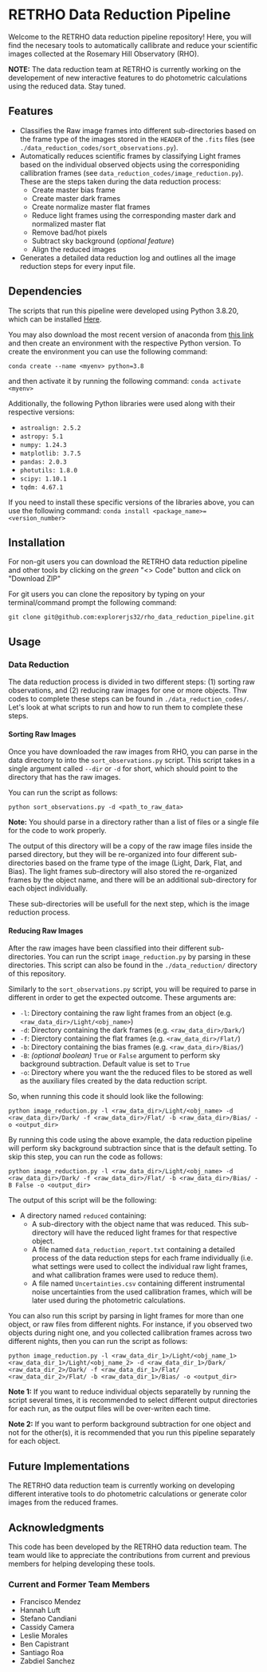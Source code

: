 # RETRHO Data Reduction Pipeline

Welcome to the RETRHO data reduction pipeline repository! Here, you will find the necesary tools to automatically callibrate and reduce your scientific images collected at the Rosemary Hill Observatory (RHO).

**NOTE:** The data reduction team at RETRHO is currently working on the developement of new interactive features to do photometric calculations using the reduced data. Stay tuned.

## Features
* Classifies the Raw image frames into different sub-directories based on the frame type of the images stored in the `HEADER` of the `.fits` files (see `./data_reduction_codes/sort_observations.py`).
* Automatically reduces scientific frames by classifying Light frames based on the individual observed objects using the corresponiding callibration frames (see `data_reduction_codes/image_reduction.py`). These are the steps taken during the data reduction process:
    * Create master bias frame
    * Create master dark frames
    * Create normalize master flat frames
    * Reduce light frames using the corresponding master dark and normalized master flat
    * Remove bad/hot pixels
    * Subtract sky background (*optional feature*)
    * Align the reduced images
* Generates a detailed data reduction log and outlines all the image reduction steps for every input file.

## Dependencies
The scripts that run this pipeline were developed using Python 3.8.20, which can be installed [Here](https://anaconda.org/anaconda/python/files?page=0&sort=distribution_type&sort_order=asc&version=3.8.20).

You may also download the most recent version of anaconda from [this link](https://www.anaconda.com/download) and then create an environment with the respective Python version. To create the environment you can use the following command:

`conda create --name <myenv> python=3.8`

and then activate it by running the following command:
`conda activate <myenv>`

Additionally, the following Python libraries were used along with their respective versions:
* `astroalign: 2.5.2`
* `astropy: 5.1`
* `numpy: 1.24.3`
* `matplotlib: 3.7.5`
* `pandas: 2.0.3`
* `photutils: 1.8.0`
* `scipy: 1.10.1`
* `tqdm: 4.67.1`

If you need to install these specific versions of the libraries above, you can use the following command:
`conda install <package_name>=<version_number>`

## Installation
For non-git users you can download the RETRHO data reduction pipeline and other tools by clicking on the *green* "<> Code" button and click on "Download ZIP"

For git users you can clone the repository by typing on your terminal/command prompt the following command:

`git clone git@github.com:explorerjs32/rho_data_reduction_pipeline.git`

## Usage
### Data Reduction
The data reduction process is divided in two different steps: (1) sorting raw observations, and (2) reducing raw images for one or more objects. Thw codes to complete these steps can be found in `./data_reduction_codes/`. Let's look at what scripts to run and how to run them to complete these steps.

#### Sorting Raw Images
Once you have downloaded the raw images from RHO, you can parse in the data directory to into the `sort_observations.py` script. This script takes in a single argument called `--dir` or `-d` for short, which should point to the directory that has the raw images. 

You can run the script as follows:

`python sort_observations.py -d <path_to_raw_data>`

**Note:** You should parse in a directory rather than a list of files or a single file for the code to work properly.

The output of this directory will be a copy of the raw image files inside the parsed directory, but they will be re-organized into four different sub-directories based on the frame type of the image (Light, Dark, Flat, and Bias). The light frames sub-directory will also stored the re-organized frames by the object name, and there will be an additional sub-directory for each object individually.

These sub-directories will be usefull for the next step, which is the image reduction process.

#### Reducing Raw Images
After the raw images have been classified into their different sub-directories. You can run the script `image_reduction.py` by parsing in these directories. This script can also be found in the `./data_reduction/` directory of this repository.

Similarly to the `sort_observations.py` script, you will be required to parse in different in order to get the expected outcome. These arguments are:

* `-l`: Directory containing the raw light frames from an object (e.g. `<raw_data_dir>/Light/<obj_name>`)
* `-d`: Directory containing the dark frames (e.g. `<raw_data_dir>/Dark/`)
* `-f`: Dierctory containing the flat frames (e.g. `<raw_data_dir>/Flat/`)
* `-b`: Directory containing the bias frames (e.g. `<raw_data_dir>/Bias/`)
* `-B`: *(optional boolean)* `True` or `False` argument to perform sky background subtraction. Default value is set to `True`
* `-o`: Directory where you want the the reduced files to be stored as well as the auxiliary files created by the data reduction script.

So, when running this code it should look like the following:

`python image_reduction.py -l <raw_data_dir>/Light/<obj_name> -d <raw_data_dir>/Dark/ -f <raw_data_dir>/Flat/ -b <raw_data_dir>/Bias/ -o <output_dir>`

By running this code using the above example, the data reduction pipeline will perform sky background subtraction since that is the default setting. To skip this step, you can run the code as follows:

`python image_reduction.py -l <raw_data_dir>/Light/<obj_name> -d <raw_data_dir>/Dark/ -f <raw_data_dir>/Flat/ -b <raw_data_dir>/Bias/ -B False -o <output_dir>`

The output of this script will be the following:

* A directory named `reduced` containing: 
    * A sub-directory with the object name that was reduced. This sub-directory will have the reduced light frames for that respective object.
    * A file named `data_reduction_report.txt` containing a detailed process of the data reduction steps for each frame individually (i.e. what settings were used to collect the individual raw light frames, and what callibration frames were used to reduce them).
    * A file named `Uncertainties.csv` containing different instrumental noise uncertainties from the used callibration frames, which will be later used during the photometric calculations.

You can also run this script by parsing in light frames for more than one object, or raw files from different nights. For instance, if you observed two objects during night one, and you collected callibration frames across two different nights, then you can run the script as follows:

`python image_reduction.py -l <raw_data_dir_1>/Light/<obj_name_1> <raw_data_dir_1>/Light/<obj_name_2> -d <raw_data_dir_1>/Dark/ <raw_data_dir_2>/Dark/ -f <raw_data_dir_1>/Flat/ <raw_data_dir_2>/Flat/ -b <raw_data_dir_1>/Bias/ -o <output_dir>`

**Note 1:** If you want to reduce individual objects separatelly by running the script several times, it is recommended to select different output directories for each run, as the output files will be over-writen each time. 

**Note 2:** If you want to perform background subtraction for one object and not for the other(s), it is recommended that you run this pipeline separately for each object.

## Future Implementations
The RETRHO data reduction team is currently working on developing different interative tools to do photometric calculations or generate color images from the reduced frames. 

## Acknowledgments
This code has been developed by the RETRHO data reduction team. The team would like to appreciate the contributions from current and previous members for helping developing these tools.

### Current and Former Team Members
* Francisco Mendez
* Hannah Luft
* Stefano Candiani
* Cassidy Camera
* Leslie Morales
* Ben Capistrant
* Santiago Roa
* Zabdiel Sanchez
